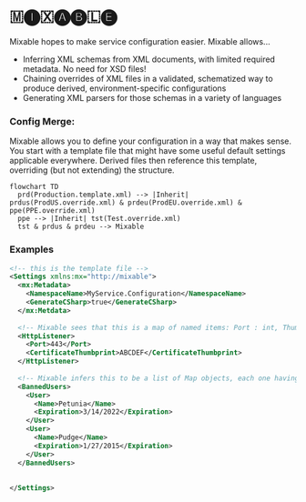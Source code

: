 # 🇲🅘🇽🅐🅑🇱🅔

Mixable hopes to make service configuration easier. Mixable allows...

- Inferring XML schemas from XML documents, with limited required metadata. No need for XSD files!
- Chaining overrides of XML files in a validated, schematized way to produce derived, environment-specific configurations
- Generating XML parsers for those schemas in a variety of languages

### Config Merge:

Mixable allows you to define your configuration in a way that makes sense. You start with a template file that might have some useful default settings applicable everywhere. Derived files then reference this template, overriding (but not extending) the structure.

```mermaid
flowchart TD
  prd(Production.template.xml) --> |Inherit| prdus(ProdUS.override.xml) & prdeu(ProdEU.override.xml) & ppe(PPE.override.xml)
  ppe --> |Inherit| tst(Test.override.xml)
  tst & prdus & prdeu --> Mixable
```

### Examples

```xml
<!-- this is the template file -->
<Settings xmlns:mx="http://mixable">
  <mx:Metadata>
    <NamespaceName>MyService.Configuration</NamespaceName>
    <GenerateCSharp>true</GenerateCSharp>
  </mx:Metdata>
  
  <!-- Mixable sees that this is a map of named items: Port : int, Thumbprint : string -->
  <HttpListener>
    <Port>443</Port>
    <CertificateThumbprint>ABCDEF</CertificateThumbprint>
  </HttpListener>
  
  <!-- Mixable infers this to be a list of Map objects, each one having Name and ExpirationTime -->
  <BannedUsers>
    <User>
      <Name>Petunia</Name>
      <Expiration>3/14/2022</Expiration>
    </User>
    <User>
      <Name>Pudge</Name>
      <Expiration>1/27/2015</Expiration>
    </User>
  </BannedUsers>
  
  
</Settings>
```
